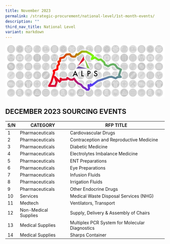 ```yaml
---
title: November 2023
permalink: /strategic-procurement/national-level/1st-month-events/
description: ""
third_nav_title: National Level
variant: markdown
---
```

![](/images/alps_sourcing_events_national_1920x640_clear.png)

## DECEMBER 2023 SOURCING EVENTS

| S/N | CATEGORY | RFP TITLE |
| -------- | -------- | -------- |
| 1 | Pharmaceuticals | Cardiovascular Drugs |
| 2 | Pharmaceuticals | Contraception and Reproductive Medicine |
| 3 | Pharmaceuticals | Diabetic Medicine |
| 4 | Pharmaceuticals | Electrolytes Imbalance Medicine |
| 5 | Pharmaceuticals | ENT Preparations |
| 6 | Pharmaceuticals | Eye Preparations |
| 7 | Pharmaceuticals | Infusion Fluids |
| 8 | Pharmaceuticals | Irrigation Fluids |
| 9 | Pharmaceuticals | Other Endocrine Drugs |
| 10 | Services | Medical Waste Disposal Services (NHG) |
| 11 | Medtech | Ventilators, Transport |
| 12 | Non-Medical Supplies | Supply, Delivery & Assembly of Chairs |
| 13 | Medical Supplies | Multiplex PCR System for Molecular Diagnostics |
| 14 | Medical Supplies | Sharps Container |
